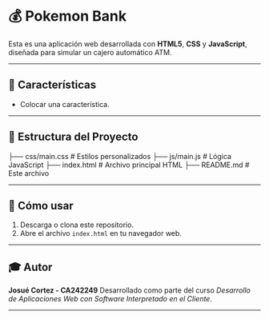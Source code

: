 # 💰 Pokemon Bank

Esta es una aplicación web desarrollada con **HTML5**, **CSS** y **JavaScript**, diseñada para simular un cajero automático ATM.

---

## 🧩 Características

- Colocar una característica.

---

## 📁 Estructura del Proyecto

├── css/main.css # Estilos personalizados
├── js/main.js # Lógica JavaScript
├── index.html # Archivo principal HTML
├── README.md # Este archivo

---

## 🚀 Cómo usar

1. Descarga o clona este repositorio.
2. Abre el archivo `index.html` en tu navegador web.

---

## 🎓 Autor

**Josué Cortez - CA242249**
Desarrollado como parte del curso _Desarrollo de Aplicaciones Web con Software Interpretado en el Cliente_.

---
